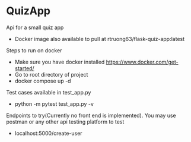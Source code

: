 # QuizApp

Api for a small quiz app
- Docker image also available to pull at rtruong63/flask-quiz-app:latest

Steps to run on docker
- Make sure you have docker installed https://www.docker.com/get-started/
- Go to root directory of project
- docker compose up -d

Test cases available in test_app.py
- python -m pytest test_app.py -v

Endpoints to try(Currently no front end is implemented). You may use postman or any other api testing platform to test
- localhost:5000/create-user
